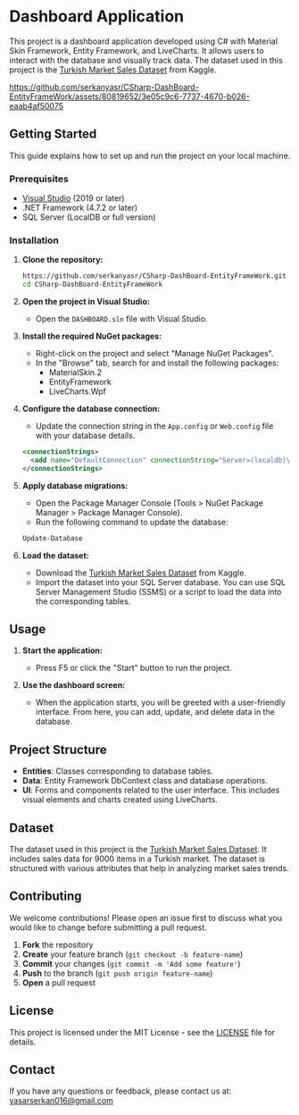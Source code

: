 # Dashboard Application

This project is a dashboard application developed using C# with Material Skin Framework, Entity Framework, and LiveCharts. It allows users to interact with the database and visually track data. The dataset used in this project is the [Turkish Market Sales Dataset](https://www.kaggle.com/datasets/omercolakoglu/turkish-market-sales-dataset-with-9000items) from Kaggle.





https://github.com/serkanyasr/CSharp-DashBoard-EntityFrameWork/assets/80819652/3e05c9c6-7737-4670-b026-eaab4af50075







## Getting Started

This guide explains how to set up and run the project on your local machine.

### Prerequisites

- [Visual Studio](https://visualstudio.microsoft.com/) (2019 or later)
- .NET Framework (4.7.2 or later)
- SQL Server (LocalDB or full version)

### Installation

1. **Clone the repository:**

    ```sh
    https://github.com/serkanyasr/CSharp-DashBoard-EntityFrameWork.git
    cd CSharp-DashBoard-EntityFrameWork
    ```

2. **Open the project in Visual Studio:**

    - Open the `DASHBOARD.sln` file with Visual Studio.

3. **Install the required NuGet packages:**

    - Right-click on the project and select "Manage NuGet Packages".
    - In the "Browse" tab, search for and install the following packages:
      - MaterialSkin.2
      - EntityFramework
      - LiveCharts.Wpf

4. **Configure the database connection:**

    - Update the connection string in the `App.config` or `Web.config` file with your database details.

    ```xml
    <connectionStrings>
      <add name="DefaultConnection" connectionString="Server=(localdb)\\mssqllocaldb;Database=DashboardDB;Trusted_Connection=True;" providerName="System.Data.SqlClient"/>
    </connectionStrings>
    ```

5. **Apply database migrations:**

    - Open the Package Manager Console (Tools > NuGet Package Manager > Package Manager Console).
    - Run the following command to update the database:

    ```sh
    Update-Database
    ```

6. **Load the dataset:**

    - Download the [Turkish Market Sales Dataset](https://www.kaggle.com/datasets/omercolakoglu/turkish-market-sales-dataset-with-9000items) from Kaggle.
    - Import the dataset into your SQL Server database. You can use SQL Server Management Studio (SSMS) or a script to load the data into the corresponding tables.

## Usage

1. **Start the application:**

    - Press F5 or click the "Start" button to run the project.

2. **Use the dashboard screen:**

    - When the application starts, you will be greeted with a user-friendly interface. From here, you can add, update, and delete data in the database.

## Project Structure

- **Entities**: Classes corresponding to database tables.
- **Data**: Entity Framework DbContext class and database operations.
- **UI**: Forms and components related to the user interface. This includes visual elements and charts created using LiveCharts.

## Dataset

The dataset used in this project is the [Turkish Market Sales Dataset](https://www.kaggle.com/datasets/omercolakoglu/turkish-market-sales-dataset-with-9000items). It includes sales data for 9000 items in a Turkish market. The dataset is structured with various attributes that help in analyzing market sales trends.

## Contributing

We welcome contributions! Please open an issue first to discuss what you would like to change before submitting a pull request.

1. **Fork** the repository
2. **Create** your feature branch (`git checkout -b feature-name`)
3. **Commit** your changes (`git commit -m 'Add some feature'`)
4. **Push** to the branch (`git push origin feature-name`)
5. **Open** a pull request

## License

This project is licensed under the MIT License - see the [LICENSE](LICENSE) file for details.

## Contact

If you have any questions or feedback, please contact us at: [yasarserkan016@gmail.com](mailto:yasarserkan016@gmail.com)
